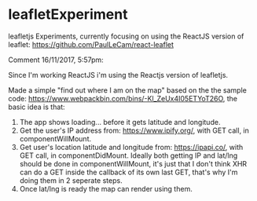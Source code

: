 # leafletExperiment
leafletjs Experiments, currently focusing on using the ReactJS version of leaflet: https://github.com/PaulLeCam/react-leaflet

Comment 16/11/2017, 5:57pm:

Since I'm working ReactJS i'm using the Reactjs version of leafletjs.

Made a simple "find out where I am on the map" based on the the sample code: https://www.webpackbin.com/bins/-Kl_ZeUx4I05ETYoT26O, the basic idea is that:
1. The app shows loading... before it gets latitude and longitude.
2. Get the user's IP address from: https://www.ipify.org/, with GET call, in componentWillMount.
3. Get user's location latitude and longitude from: https://ipapi.co/, with GET call, in componentDidMount. 
Ideally both getting IP and lat/lng should be done in componentWillMount, it's just that I don't think XHR can
do a GET inside the callback of its own last GET, that's why I'm doing them in 2 seperate steps.
4. Once lat/lng is ready the map can render using them. 